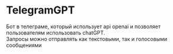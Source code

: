 # TelegramGPT<br>
Бот в телеграме, который использует api openai и позволяет пользователям использовать chatGPT.<br>
Запросы можно отправлять как текстовыми, так и голосовыми сообщениями
